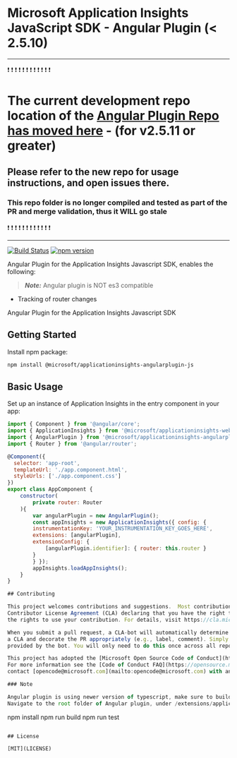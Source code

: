 # Microsoft Application Insights JavaScript SDK - Angular Plugin (&lt; 2.5.10)

*******************

:exclamation: :exclamation: :exclamation: :exclamation: :exclamation: :exclamation: :exclamation: :exclamation: :exclamation: :exclamation: :exclamation: :exclamation:

# The current development repo location of the [Angular Plugin Repo has moved here](https://github.com/microsoft/applicationinsights-angularplugin-js) - (for v2.5.11 or greater) 

## Please refer to the new repo for usage instructions, and open issues there.

### This repo folder is no longer compiled and tested as part of the PR and merge validation, thus it WILL go stale

:exclamation: :exclamation: :exclamation: :exclamation: :exclamation: :exclamation: :exclamation: :exclamation: :exclamation: :exclamation: :exclamation: :exclamation:

*******************

[![Build Status](https://travis-ci.org/microsoft/ApplicationInsights-JS.svg?branch=master)](https://travis-ci.org/microsoft/ApplicationInsights-JS)
[![npm version](https://badge.fury.io/js/%40microsoft%2Fapplicationinsights-analytics-js.svg)]()

Angular Plugin for the Application Insights Javascript SDK, enables the following:

> ***Note:*** Angular plugin is NOT es3 compatible

- Tracking of router changes

Angular Plugin for the Application Insights Javascript SDK

## Getting Started

Install npm package:

```bash
npm install @microsoft/applicationinsights-angularplugin-js
```

## Basic Usage

Set up an instance of Application Insights in the entry component in your app:
```js
import { Component } from '@angular/core';
import { ApplicationInsights } from '@microsoft/applicationinsights-web';
import { AngularPlugin } from '@microsoft/applicationinsights-angularplugin-js';
import { Router } from '@angular/router';

@Component({
  selector: 'app-root',
  templateUrl: './app.component.html',
  styleUrls: ['./app.component.css']
})
export class AppComponent {
    constructor(
        private router: Router
    ){
        var angularPlugin = new AngularPlugin();
        const appInsights = new ApplicationInsights({ config: {
        instrumentationKey: 'YOUR_INSTRUMENTATION_KEY_GOES_HERE',
        extensions: [angularPlugin],
        extensionConfig: {
            [angularPlugin.identifier]: { router: this.router }
        }
        } });
        appInsights.loadAppInsights();
    }
}

## Contributing

This project welcomes contributions and suggestions.  Most contributions require you to agree to a
Contributor License Agreement (CLA) declaring that you have the right to, and actually do, grant us
the rights to use your contribution. For details, visit https://cla.microsoft.com.

When you submit a pull request, a CLA-bot will automatically determine whether you need to provide
a CLA and decorate the PR appropriately (e.g., label, comment). Simply follow the instructions
provided by the bot. You will only need to do this once across all repos using our CLA.

This project has adopted the [Microsoft Open Source Code of Conduct](https://opensource.microsoft.com/codeofconduct/).
For more information see the [Code of Conduct FAQ](https://opensource.microsoft.com/codeofconduct/faq/) or
contact [opencode@microsoft.com](mailto:opencode@microsoft.com) with any additional questions or comments.

### Note

Angular plugin is using newer version of typescript, make sure to build and test before you create a pull request. 
Navigate to the root folder of Angular plugin, under /extensions/applicationinsights-angularplugin-js:
```
npm install
npm run build
npm run test

```

## License

[MIT](LICENSE)

